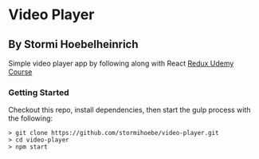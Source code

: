 # Video Player
## By Stormi Hoebelheinrich

Simple video player app by following along with React [Redux Udemy Course](https://www.udemy.com/react-redux/)

### Getting Started
Checkout this repo, install dependencies, then start the gulp process with the following:

```
> git clone https://github.com/stormihoebe/video-player.git
> cd video-player
> npm start
```
